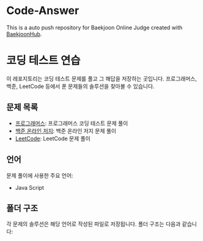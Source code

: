 # Code-Answer
This is a auto push repository for Baekjoon Online Judge created with [BaekjoonHub](https://github.com/BaekjoonHub/BaekjoonHub).

# 코딩 테스트 연습

이 레포지토리는 코딩 테스트 문제를 풀고 그 해답을 저장하는 곳입니다. 프로그래머스, 백준, LeetCode 등에서 푼 문제들의 솔루션을 찾아볼 수 있습니다.

## 문제 목록

- [프로그래머스](./programmers/): 프로그래머스 코딩 테스트 문제 풀이
- [백준 온라인 저지](./baekjoon/): 백준 온라인 저지 문제 풀이
- [LeetCode](./leetcode/): LeetCode 문제 풀이

## 언어

문제 풀이에 사용한 주요 언어:

- Java Script

## 폴더 구조

각 문제의 솔루션은 해당 언어로 작성된 파일로 저장됩니다. 폴더 구조는 다음과 같습니다:

